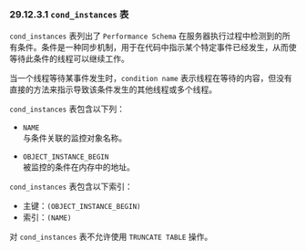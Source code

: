 ### 29.12.3.1 `cond_instances` 表

`cond_instances` 表列出了 `Performance Schema` 在服务器执行过程中检测到的所有条件。条件是一种同步机制，用于在代码中指示某个特定事件已经发生，从而使等待此条件的线程可以继续工作。

当一个线程等待某事件发生时，`condition name` 表示线程在等待的内容，但没有直接的方法来指示导致该条件发生的其他线程或多个线程。

`cond_instances` 表包含以下列：

- `NAME`  
  与条件关联的监控对象名称。

- `OBJECT_INSTANCE_BEGIN`  
  被监控的条件在内存中的地址。

`cond_instances` 表包含以下索引：

- 主键：`(OBJECT_INSTANCE_BEGIN)`
- 索引：`(NAME)`

对 `cond_instances` 表不允许使用 `TRUNCATE TABLE` 操作。